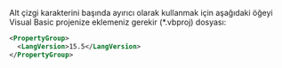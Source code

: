
Alt çizgi karakterini başında ayırıcı olarak kullanmak için aşağıdaki öğeyi Visual Basic projenize eklemeniz gerekir (\*.vbproj) dosyası:

```xml
<PropertyGroup>
  <LangVersion>15.5</LangVersion>
</PropertyGroup>
```
